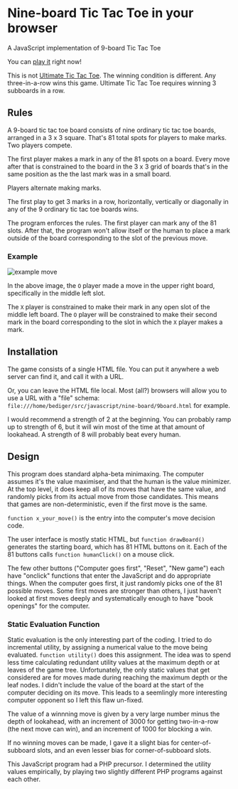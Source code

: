 # Nine-board Tic Tac Toe in your browser

A JavaScript implementation of 9-board Tic Tac Toe

You can [play it](https://rawgit.com/bediger4000/nine-board/master/9board.html) right now!

This is not [Ultimate Tic Tac Toe](https://mathwithbaddrawings.com/2013/06/16/ultimate-tic-tac-toe/).
The winning condition is different. Any three-in-a-row wins this game. Ultimate Tic Tac Toe
requires winning 3 subboards in a row.

## Rules

A 9-board tic tac toe board consists of nine ordinary tic tac toe
boards, arranged in a 3 x 3 square. That's 81 total spots for players
to make marks. Two players compete.

The first player makes a mark in any of the 81 spots on a board. Every
move after that is constrained to the board in the 3 x 3 grid of boards
that's in the same position as the the last mark was in a small board.

Players alternate making marks.

The first play to get 3 marks in a row, horizontally, vertically or
diagonally in any of the 9 ordinary tic tac toe boards wins.

The program enforces the rules. The first player can mark any of
the 81 slots. After that, the program won't allow itself or the human
to place a mark outside of the board corresponding to the slot of the
previous move.

### Example

![example move](https://raw.githubusercontent.com/bediger4000/nine-board/master/example.png)

In the above image, the `O` player made a move in the upper
right board, specifically in the middle left slot.

The `X` player is constrained to make their mark in any open
slot of the middle left board.  The `O` player will be
constrained to make their second mark in the board corresponding
to the slot in which the `X` player makes a mark.

## Installation

The game consists of a single HTML file. You can put it anywhere a web server can
find it, and call it with a URL.

Or, you can leave the HTML file local. Most (all?) browsers will allow you to use 
a URL with a "file" schema: `file:///home/bediger/src/javascript/nine-board/9board.html`
for example.

I would recommend a strength of 2 at the beginning. You can probably ramp up to strength
of 6, but it will win most of the time at that amount of lookahead. A strength of 8 will
probably beat every human.

## Design

This program does standard alpha-beta minimaxing. The computer assumes it's the value
maximiser, and that the human is the value minimizer. At the top level, it does keep
all of its moves that have the same value, and randomly picks from its actual move
from those candidates. This means that games are non-deterministic, even if the first
move is the same.

`function x_your_move()` is the entry into the computer's move decision code.

The user interface is mostly static HTML, but `function drawBoard()` generates
the starting board, which has 81 HTML buttons on it. Each of the 81 buttons calls
`function humanClick()` on a mouse click.

The few other buttons ("Computer goes first", "Reset", "New game") each have
"onclick" functions that enter the JavaScript and do appropriate things.
When the computer goes first, it just randomly picks one of the 81 possible
moves. Some first moves are stronger than others, I just haven't looked at
first moves deeply and systematically enough to have "book openings" for the
computer.

### Static Evaluation Function

Static evaluation is the only interesting part of the coding.  I tried to do
incremental utility, by assigning a numerical value to the move being
evaluated. `function utility()` does this assignment.  The idea was to spend
less time calculating redundant utility values at the maximum depth or at
leaves of the game tree. Unfortunately, the only
static values that get considered are for moves made during reaching the
maximum depth or the leaf nodes. I didn't include the value of the board at
the start of the computer deciding on its move. This leads to a seemlingly
more interesting computer opponent so I left this flaw un-fixed.

The value of a winnning move is given by a very large number minus the depth
of lookahead,
with an increment of 3000 for getting two-in-a-row (the next move
can win), and an increment of 1000 for blocking a win.

If no winning moves can be made, I gave it a slight bias for center-of-subboard
slots, and an even lesser bias for corner-of-subboard slots.

This JavaScript program had a PHP precursor. I determined the utility values
empirically, by playing two slightly different PHP programs against each
other.

